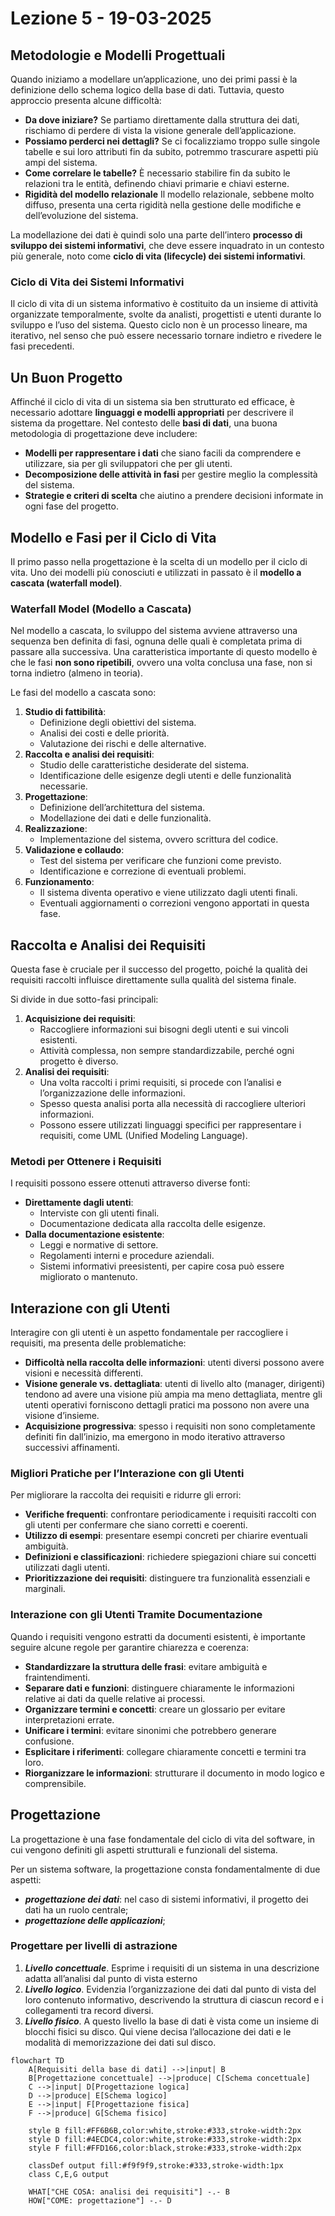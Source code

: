 # **Lezione 5 - 19-03-2025**

## **Metodologie e Modelli Progettuali**

Quando iniziamo a modellare un’applicazione, uno dei primi passi è la definizione dello schema logico della base di dati. Tuttavia, questo approccio presenta alcune difficoltà:
- **Da dove iniziare?** Se partiamo direttamente dalla struttura dei dati, rischiamo di perdere di vista la visione generale dell’applicazione.
- **Possiamo perderci nei dettagli?** Se ci focalizziamo troppo sulle singole tabelle e sui loro attributi fin da subito, potremmo trascurare aspetti più ampi del sistema.
- **Come correlare le tabelle?** È necessario stabilire fin da subito le relazioni tra le entità, definendo chiavi primarie e chiavi esterne.
- **Rigidità del modello relazionale** Il modello relazionale, sebbene molto diffuso, presenta una certa rigidità nella gestione delle modifiche e dell’evoluzione del sistema.

La modellazione dei dati è quindi solo una parte dell’intero **processo di sviluppo dei sistemi informativi**, che deve essere inquadrato in un contesto più generale, noto come **ciclo di vita (lifecycle) dei sistemi informativi**.

### **Ciclo di Vita dei Sistemi Informativi**
Il ciclo di vita di un sistema informativo è costituito da un insieme di attività organizzate temporalmente, svolte da analisti, progettisti e utenti durante lo sviluppo e l’uso del sistema. Questo ciclo non è un processo lineare, ma iterativo, nel senso che può essere necessario tornare indietro e rivedere le fasi precedenti.

## **Un Buon Progetto**
Affinché il ciclo di vita di un sistema sia ben strutturato ed efficace, è necessario adottare **linguaggi e modelli appropriati** per descrivere il sistema da progettare. 
Nel contesto delle **basi di dati**, una buona metodologia di progettazione deve includere:
- **Modelli per rappresentare i dati** che siano facili da comprendere e utilizzare, sia per gli sviluppatori che per gli utenti.
- **Decomposizione delle attività in fasi** per gestire meglio la complessità del sistema.
- **Strategie e criteri di scelta** che aiutino a prendere decisioni informate in ogni fase del progetto.

## **Modello e Fasi per il Ciclo di Vita**
Il primo passo nella progettazione è la scelta di un modello per il ciclo di vita. 
Uno dei modelli più conosciuti e utilizzati in passato è il **modello a cascata (waterfall model)**.

### **Waterfall Model (Modello a Cascata)**
Nel modello a cascata, lo sviluppo del sistema avviene attraverso una sequenza ben definita di fasi, ognuna delle quali è completata prima di passare alla successiva. Una caratteristica importante di questo modello è che le fasi **non sono ripetibili**, ovvero una volta conclusa una fase, non si torna indietro (almeno in teoria). 

Le fasi del modello a cascata sono:
1. **Studio di fattibilità**: 
   - Definizione degli obiettivi del sistema.
   - Analisi dei costi e delle priorità.
   - Valutazione dei rischi e delle alternative.
2. **Raccolta e analisi dei requisiti**: 
   - Studio delle caratteristiche desiderate del sistema.
   - Identificazione delle esigenze degli utenti e delle funzionalità necessarie.
3. **Progettazione**: 
   - Definizione dell’architettura del sistema.
   - Modellazione dei dati e delle funzionalità.
4. **Realizzazione**: 
   - Implementazione del sistema, ovvero scrittura del codice.
5. **Validazione e collaudo**:
   - Test del sistema per verificare che funzioni come previsto.
   - Identificazione e correzione di eventuali problemi.
6. **Funzionamento**:
   - Il sistema diventa operativo e viene utilizzato dagli utenti finali.
   - Eventuali aggiornamenti o correzioni vengono apportati in questa fase.

## **Raccolta e Analisi dei Requisiti**

Questa fase è cruciale per il successo del progetto, poiché la qualità dei requisiti raccolti influisce direttamente sulla qualità del sistema finale.

Si divide in due sotto-fasi principali:
1. **Acquisizione dei requisiti**: 
   - Raccogliere informazioni sui bisogni degli utenti e sui vincoli esistenti.
   - Attività complessa, non sempre standardizzabile, perché ogni progetto è diverso.
2. **Analisi dei requisiti**:
   - Una volta raccolti i primi requisiti, si procede con l’analisi e l’organizzazione delle informazioni.
   - Spesso questa analisi porta alla necessità di raccogliere ulteriori informazioni.
   - Possono essere utilizzati linguaggi specifici per rappresentare i requisiti, come UML (Unified Modeling Language).

### **Metodi per Ottenere i Requisiti**
I requisiti possono essere ottenuti attraverso diverse fonti:
- **Direttamente dagli utenti**:
  - Interviste con gli utenti finali.
  - Documentazione dedicata alla raccolta delle esigenze.
- **Dalla documentazione esistente**:
  - Leggi e normative di settore.
  - Regolamenti interni e procedure aziendali.
  - Sistemi informativi preesistenti, per capire cosa può essere migliorato o mantenuto.

## **Interazione con gli Utenti**
Interagire con gli utenti è un aspetto fondamentale per raccogliere i requisiti, ma presenta delle problematiche:
- **Difficoltà nella raccolta delle informazioni**: utenti diversi possono avere visioni e necessità differenti.
- **Visione generale vs. dettagliata**: utenti di livello alto (manager, dirigenti) tendono ad avere una visione più ampia ma meno dettagliata, mentre gli utenti operativi forniscono dettagli pratici ma possono non avere una visione d’insieme.
- **Acquisizione progressiva**: spesso i requisiti non sono completamente definiti fin dall’inizio, ma emergono in modo iterativo attraverso successivi affinamenti.

### **Migliori Pratiche per l’Interazione con gli Utenti**
Per migliorare la raccolta dei requisiti e ridurre gli errori:
- **Verifiche frequenti**: confrontare periodicamente i requisiti raccolti con gli utenti per confermare che siano corretti e coerenti.
- **Utilizzo di esempi**: presentare esempi concreti per chiarire eventuali ambiguità.
- **Definizioni e classificazioni**: richiedere spiegazioni chiare sui concetti utilizzati dagli utenti.
- **Prioritizzazione dei requisiti**: distinguere tra funzionalità essenziali e marginali.

### **Interazione con gli Utenti Tramite Documentazione**
Quando i requisiti vengono estratti da documenti esistenti, è importante seguire alcune regole per garantire chiarezza e coerenza:
- **Standardizzare la struttura delle frasi**: evitare ambiguità e fraintendimenti.
- **Separare dati e funzioni**: distinguere chiaramente le informazioni relative ai dati da quelle relative ai processi.
- **Organizzare termini e concetti**: creare un glossario per evitare interpretazioni errate.
- **Unificare i termini**: evitare sinonimi che potrebbero generare confusione.
- **Esplicitare i riferimenti**: collegare chiaramente concetti e termini tra loro.
- **Riorganizzare le informazioni**: strutturare il documento in modo logico e comprensibile.

## Progettazione

La progettazione è una fase fondamentale del ciclo di vita del software, in cui vengono definiti gli aspetti strutturali e funzionali del sistema.

Per un sistema software, la progettazione consta fondamentalmente di due aspetti:
- **_progettazione dei dati_**: nel caso di sistemi informativi, il progetto dei dati ha un ruolo centrale;
-  **_progettazione delle applicazioni_**;

### Progettare per livelli di astrazione
1. **_Livello concettuale_**. Esprime i requisiti di un sistema in
una descrizione adatta all’analisi dal punto di vista
esterno
2. **_Livello logico_**. Evidenzia l’organizzazione dei dati dal
punto di vista del loro contenuto informativo,
descrivendo la struttura di ciascun record e i
collegamenti tra record diversi.
3. **_Livello fisico_**. A questo livello la base di dati è vista
come un insieme di blocchi fisici su disco. Qui viene
decisa l’allocazione dei dati e le modalità di
memorizzazione dei dati sul disco.

```mermaid
flowchart TD
    A[Requisiti della base di dati] -->|input| B
    B[Progettazione concettuale] -->|produce| C[Schema concettuale]
    C -->|input| D[Progettazione logica]
    D -->|produce| E[Schema logico]
    E -->|input| F[Progettazione fisica]
    F -->|produce| G[Schema fisico]
    
    style B fill:#FF6B6B,color:white,stroke:#333,stroke-width:2px
    style D fill:#4ECDC4,color:white,stroke:#333,stroke-width:2px
    style F fill:#FFD166,color:black,stroke:#333,stroke-width:2px
    
    classDef output fill:#f9f9f9,stroke:#333,stroke-width:1px
    class C,E,G output
    
    WHAT["CHE COSA: analisi dei requisiti"] -.- B
    HOW["COME: progettazione"] -.- D
```